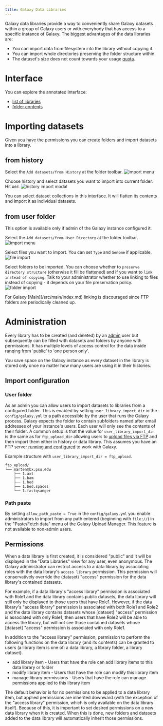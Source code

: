 ```yaml
---
title: Galaxy Data Libraries
---
```

Galaxy data libraries provide a way to conveniently share Galaxy datasets within a group of Galaxy users or with everybody that has access to a specific instance of Galaxy. The biggest advantages of the data libraries are:

* You can import data from filesystem into the library without copying it.
* You can import whole directories preserving the folder structure within.
* The dataset's size does not count towards your usage [quota](/src/admin/disk-quotas/index.md).

# Interface

You can explore the annotated interface:

* [list of libraries](/src/data-libraries/screen/list-of-libraries/index.md)
* [folder contents](/src/data-libraries/screen/folder-contents/index.md)

# Importing datasets

Given you have the permissions you can create folders and import datasets into a library.

## from history

Select the `Add datasets/from History` at the folder toolbar.
![import menu](import-menu.png)

Choose history and select datasets you want to import into current folder. Hit `Add`.
![history import modal](history-import-modal.png)

<div class="alert alert-info" role="alert">
You can select dataset collections in this interface. It will flatten its contents and import it as individual datasets.
</div>

## from user folder

This option is available only if admin of the Galaxy instance configured it.

Select the `Add datasets/from User Directory` at the folder toolbar.
![import menu](import-menu.png)

Select files you want to import. You can set `Type` and `Genome` if applicable.
![file import](file-import.png)

Select folders to be imported. You can choose whether to `preserve directory structure` (otherwise it fill be flattened) and if you want to `link instead of copying`. Talk to your administrator whether to use linking to files instead of copying - it depends on your file preservation policy.
![folder import](folder-import.png)

<div class="alert alert-warning" role="alert">
For Galaxy [Main](/src/main/index.md) linking is discouraged since FTP folders are periodically cleaned up.
</div>

# Administration

Every library has to be created (and deleted) by an [admin](/src/admin/index.md) user but subsequently can be filled with datasets and folders by anyone with permissions. It has multiple levels of access control for the data inside ranqing from 'public' to 'one person only'.

<div class="alert alert-info" role="alert">
You save space on the Galaxy instance as every dataset in the library is stored only once no matter how many users are using it in their histories.
</div>

## Import configuration

### User folder

As an admin you can allow users to import datasets to libraries from a configured folder. This is enabled by setting
`user_library_import_dir` in the `config/galaxy.yml` to a path accessible by the user that runs the Galaxy process.
Galaxy expects the folder to contain subfolders named after email addresses of your instance's users. Each user will only see the contents of their folder. A common setup is that the value for `user_library_import_dir` is the same as for `ftp_upload_dir` allowing users to [upload files via FTP](/src/ftp-upload/index.md) and then import them either in history or data library. This assumes you have an FTP server [running and configured](/src/admin/config/upload-via-ftp/index.md) to work with Galaxy.

Example structure with `user_library_import_dir = ftp_upload`.

```
ftp_upload/
└── marten@bx.psu.edu
    ├── 1.axt
    ├── 1.bam
    ├── 1.bed
    ├── 1.bed.spaces
    └── 1.fastqsanger
```

### Path paste

By setting `allow_path_paste = True` in the `config/galaxy.yml` you enable administrators to import from any path entered (beginning with `file://`) in the "Paste/Fetch data" menu of the Galaxy Upload Manager. This feature is not available to non-admin users.

## Permissions

When a data library is first created, it is considered "public" and it will be displayed in the "Data Libraries" view for any user, even anonymous. The Galaxy administrator can restrict access to a data library by associating roles with the data library's `access library` permission. This permission will conservatively override the (dataset) "access" permission for the data library's contained datasets.

For example, if a data library's "access library" permission is associated with Role1 and the data library contains public datasets, the data library will still only be displayed to those users that have Role1. However, if the data library's "access library" permission is associated with both Role1 and Role2 and the data library contains datasets whose [dataset] "access" permission is associated with only Role1, then users that have Role2 will be able to access the library, but will not see those contained datasets whose [dataset] "access" permission is associated with only Role1.

In addition to the "access library" permission, permission to perform the following functions on the data library (and its contents) can be granted to users (a library item is one of: a data library, a library folder, a library dataset).

* add library item - Users that have the role can add library items to this data library or folder
* modify library item - Users that have the role can modify this library item
* manage library permissions - Users that have the role can manage permissions applied to this library item

The default behavior is for no permissions to be applied to a data library item, but applied permissions are inherited
downward (with the exception of the "access library" permission, which is only available on the data library itself).
Because of this, it is important to set desired permissions on a new data library when it is created.  When this is done,
new folders and datasets added to the data library will automatically inherit those permissions.
